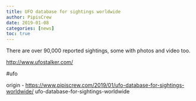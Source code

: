 ```yaml
---
title: UFO database for sightings worldwide
author: PipisCrew
date: 2019-01-08
categories: [news]
toc: true
---
```


There are over 90,000 reported sightings, some with photos and video too.

http://www.ufostalker.com/

#ufo

origin - https://www.pipiscrew.com/2019/01/ufo-database-for-sightings-worldwide/ ufo-database-for-sightings-worldwide